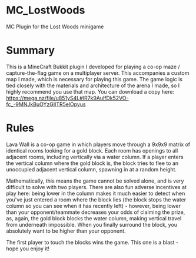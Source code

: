 # MC_LostWoods
MC Plugin for the Lost Woods minigame

# Summary
This is a MineCraft Bukkit plugin I developed for playing a co-op maze / capture-the-flag game on a multiplayer server. This accompanies a custom map I made, which is necessary for playing this game. The game logic is tied closely with the materials and architecture of the arena I made, so I highly recommend you use that map. You can download a copy here: https://mega.nz/file/u851yS4L#IR7k9AulfDk52VO-fc_-9MNJkBuOYzGIlTR5elOpyus

# Rules
Lava Wall is a co-op game in which players move through a 9x9x9 matrix of identical rooms looking for a gold block. Each room has openings to all adjacent rooms, including vertically via a water column. If a player enters the vertical column where the gold block is, the block tries to flee to an unoccupied adjacent vertical column, spawning in at a random height.

Mathematically, this means the game cannot be solved alone, and is very difficult to solve with two players. There are also fun adverse incentives at play here: being lower in the column makes it much easier to detect when you've just entered a room where the block lies (the block stops the water column so you can see when it has recently left) - however, being lower than your opponent/teammate decreases your odds of claiming the prize, as, again, the gold block blocks the water column, making vertical travel from underneath impossible. When you finally surround the block, you absolutely want to be higher than your opponent. 

The first player to touch the blocks wins the game. This one is a blast - hope you enjoy it!



